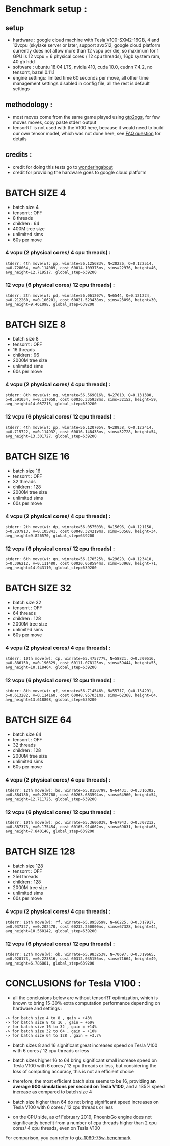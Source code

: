# Benchmark setup :

## setup
- hardware : google cloud machine with Tesla V100-SXM2-16GB, 4 and 
12vcpu (skylake server or later, support avx512, google cloud platform
currently does not allow more than 12 vcpu per die, so maximum for 1 
GPU is 12 vcpu = 6 physical cores / 12 cpu threads), 
16gb system ram, 40 gb hdd
- software : ubuntu 18.04 LTS, nvidia 410, cuda 10.0, cudnn 7.4.2, 
no tensorrt, bazel 0.11.1
- engine settings: limited time 60 seconds per move, all other time 
management settings disabled in config file, all the rest is default 
settings

## methodology : 
- most moves come from the same game played using 
[gtp2ogs](https://github.com/online-go/gtp2ogs), for few moves moves, 
copy paste stderr output
- tensorRT is not used with the V100 here, because it would need to 
build our own tensor model, which was not done here, see 
[FAQ question](#a13-i-have-a-nvidia-rtx-card-turing-or-tesla-v100titan-v-volta-is-it-compatible-)
for details

## credits :
- credit for doing this tests go to 
[wonderingabout](https://github.com/wonderingabout)
- credit for providing the hardware goes to google cloud 
platform

# BATCH SIZE 4 

- batch size 4
- tensorrt : OFF
- 8 threads
- children : 64
- 400M tree size 
- unlimited sims
- 60s per move

### 4 vcpu (2 physical cores/ 4 cpu threads) :

`
stderr: 4th move(w): pp, winrate=56.125683%, N=20226, Q=0.122514, p=0.728064, v=0.114009, cost 60014.109375ms, sims=22976, height=46, avg_height=12.719517, global_step=639200
`

### 12 vcpu (6 physical cores/ 12 cpu threads) :

`
stderr: 2th move(w): pd, winrate=56.061207%, N=6544, Q=0.121224, p=0.212260, v=0.106201, cost 60021.523438ms, sims=23096, height=30, avg_height=9.461098, global_step=639200
`

# BATCH SIZE 8

- batch size 8
- tensorrt : OFF
- 16 threads
- children : 96
- 2000M tree size 
- unlimited sims
- 60s per move

### 4 vcpu (2 physical cores/ 4 cpu threads) :

`
stderr: 8th move(w): nq, winrate=56.569016%, N=27010, Q=0.131380, p=0.591054, v=0.117058, cost 60036.335938ms, sims=32152, height=59, avg_height=14.057215, global_step=639200
`

### 12 vcpu (6 physical cores/ 12 cpu threads) :

`
stderr: 4th move(w): pp, winrate=56.120705%, N=28938, Q=0.122414, p=0.715722, v=0.114932, cost 60016.148438ms, sims=32728, height=54, avg_height=13.301727, global_step=639200
`

# BATCH SIZE 16 

- batch size 16
- tensorrt : OFF
- 32 threads
- children : 128
- 2000M tree size 
- unlimited sims
- 60s per move

### 4 vcpu (2 physical cores/ 4 cpu threads) :

`
stderr: 2th move(w): dp, winrate=56.057503%, N=15696, Q=0.121150, p=0.207913, v=0.105841, cost 60048.324219ms, sims=53568, height=34, avg_height=9.826570, global_step=639200
`

### 12 vcpu (6 physical cores/ 12 cpu threads) :

`
stderr: 6th move(w): qn, winrate=56.170525%, N=29628, Q=0.123410, p=0.306212, v=0.111480, cost 60020.058594ms, sims=53968, height=71, avg_height=14.943110, global_step=639200
`

# BATCH SIZE 32 

- batch size 32
- tensorrt : OFF
- 64 threads
- children : 128
- 2000M tree size 
- unlimited sims
- 60s per move

### 4 vcpu (2 physical cores/ 4 cpu threads) :

`
stderr: 10th move(w): cp, winrate=65.475777%, N=58821, Q=0.309516, p=0.886150, v=0.196629, cost 60111.078125ms, sims=59444, height=53, avg_height=10.118464, global_step=639200
`

### 12 vcpu (6 physical cores/ 12 cpu threads) :

`
stderr: 8th move(w): qf, winrate=56.714546%, N=55717, Q=0.134291, p=0.613282, v=0.114160, cost 60048.957031ms, sims=62368, height=64, avg_height=13.618808, global_step=639200
`

# BATCH SIZE 64 

- batch size 64
- tensorrt : OFF
- 32 threads
- children : 128
- 2000M tree size 
- unlimited sims
- 60s per move

### 4 vcpu (2 physical cores/ 4 cpu threads) :

`
stderr: 12th move(w): bo, winrate=65.815079%, N=64431, Q=0.316302, p=0.884180, v=0.226788, cost 60263.683594ms, sims=64960, height=54, avg_height=12.711725, global_step=639200
`

### 12 vcpu (6 physical cores/ 12 cpu threads) :

`
stderr: 10th move(w): pc, winrate=65.360603%, N=67943, Q=0.307212, p=0.887373, v=0.175454, cost 60165.914062ms, sims=69031, height=63, avg_height=7.840148, global_step=639200
`

# BATCH SIZE 128 

- batch size 128
- tensorrt : OFF
- 256 threads
- children : 128
- 2000M tree size 
- unlimited sims
- 60s per move

### 4 vcpu (2 physical cores/ 4 cpu threads) :

`
stderr: 16th move(w): rf, winrate=65.895859%, N=66225, Q=0.317917, p=0.937327, v=0.202470, cost 60232.250000ms, sims=67328, height=44, avg_height=10.560142, global_step=639200
`

### 12 vcpu (6 physical cores/ 12 cpu threads) :

`
stderr: 12th move(w): ob, winrate=65.983253%, N=70697, Q=0.319665, p=0.920173, v=0.223816, cost 60312.035156ms, sims=71664, height=49, avg_height=6.786881, global_step=639200
`

# CONCLUSIONS for Tesla V100 : 

- all the conclusions below are without tensorRT optimization, which 
is known to bring 15-30% extra computation performance depending on 
hardware and settings :

```
-> for batch size 4 to 8 , gain = +43%
-> for batch size 8 to 16 , gain = +60%
-> for batch size 16 to 32 , gain = +14%
-> for batch size 32 to 64 , gain = +10%
-> for batch size 64 to 128 , gain = +3.7%
```

- batch sizes 8 and 16 significant great increases speed on Tesla 
V100 with 6 cores / 12 cpu threads or less
- batch sizes higher 16 to 64 bring significant small increase speed 
on Tesla V100 with 6 cores / 12 cpu threads or less, but considering 
the loss of computing accuracy, this is not an efficient choice
- therefore, the most efficient batch size seems to be 16, providing 
**an average 900 simulations per second on Tesla V100**, and a 135% 
speed increase as compared to batch size 4
- batch size higher than 64 do not bring significant speed increases on 
Tesla V100 with 6 cores / 12 cpu threads or less

- on the CPU side, as of February 2019, PhoenixGo engine does not 
significantly benefit from a number of cpu threads higher than 2 
cpu cores/ 4 cpu threads, even on Tesla V100

For comparison, you can refer to 
[gtx-1060-75w-benchmark](benchmark-gtx1060-75w.md)
